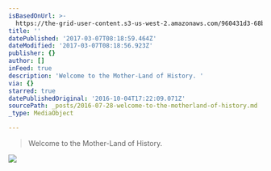 ```yaml
---
isBasedOnUrl: >-
  https://the-grid-user-content.s3-us-west-2.amazonaws.com/960431d3-68b6-4bf1-81d4-8ec7decfa197.jpg
title: ''
datePublished: '2017-03-07T08:18:59.464Z'
dateModified: '2017-03-07T08:18:56.923Z'
publisher: {}
author: []
inFeed: true
description: 'Welcome to the Mother-Land of History. '
via: {}
starred: true
datePublishedOriginal: '2016-10-04T17:22:09.071Z'
sourcePath: _posts/2016-07-28-welcome-to-the-motherland-of-history.md
_type: MediaObject

---
```

> Welcome to the Mother-Land of History. 

<article style=""><img src="https://the-grid-user-content.s3-us-west-2.amazonaws.com/ec876046-1ee2-483d-aa4c-742bd52a0a5d.jpg" /><p></p></article>